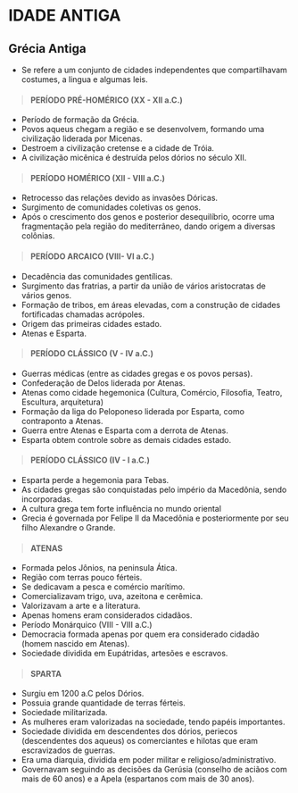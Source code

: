 # IDADE ANTIGA

## Grécia Antiga
* Se refere a um conjunto de cidades independentes que compartilhavam costumes, a lingua e algumas leis.

> #### PERÍODO PRÉ-HOMÉRICO (XX - XII a.C.)
* Período de formação da Grécia.
* Povos aqueus chegam a região e se desenvolvem, formando uma civilização liderada por Micenas.
* Destroem a civilização cretense e a cidade de Tróia.
* A civilização micênica é destruída pelos dórios no século XII.

> #### PERÍODO HOMÉRICO (XII - VIII a.C.)
* Retrocesso das relações devido as invasões Dóricas.
* Surgimento de comunidades coletivas os genos.
* Após o crescimento dos genos e posterior desequilíbrio, ocorre uma fragmentação pela região do mediterrâneo, dando origem a diversas colônias.

> #### PERÍODO ARCAICO (VIII- VI a.C.)
* Decadência das comunidades gentílicas.
* Surgimento das fratrias, a partir da união de vários aristocratas de vários genos.
* Formação de tribos, em áreas elevadas, com a construção de cidades fortificadas chamadas acrópoles.
* Origem das primeiras cidades estado.
* Atenas e Esparta.

> #### PERÍODO CLÁSSICO (V - IV a.C.)
* Guerras médicas (entre as cidades gregas e os povos persas).
* Confederação de Delos liderada por Atenas.
* Atenas como cidade hegemonica (Cultura, Comércio, Filosofia, Teatro, Escultura, arquitetura)
* Formação da liga do Peloponeso liderada por Esparta, como contraponto a Atenas.
* Guerra entre Atenas e Esparta com a derrota de Atenas.
* Esparta obtem controle sobre as demais cidades estado.

> #### PERÍODO CLÁSSICO (IV - I a.C.)
* Esparta perde a hegemonia para Tebas.
* As cidades gregas são conquistadas pelo império da Macedônia, sendo incorporadas.
* A cultura grega tem forte influência no mundo oriental
* Grecia é governada por Felipe II da Macedônia e posteriormente por seu filho Alexandre o Grande.

> #### ATENAS
* Formada pelos Jônios, na peninsula Ática.
* Região com terras pouco férteis.
* Se dedicavam a pesca e comércio marítimo.
* Comercializavam trigo, uva, azeitona e cerêmica.
* Valorizavam a arte e a literatura.
* Apenas homens eram considerados cidadãos.
* Período Monárquico (VIII - VIII a.C.)
* Democracia formada apenas por quem era considerado cidadão (homem nascido em Atenas).
* Sociedade dividida em Eupátridas, artesões e escravos.

> #### SPARTA
* Surgiu em 1200 a.C pelos Dórios.
* Possuia grande quantidade de terras férteis.
* Sociedade militarizada.
* As mulheres eram valorizadas na sociedade, tendo papéis importantes.
* Sociedade dividida em descendentes dos dórios, periecos (descendentes dos aqueus) os comerciantes e hilotas que eram escravizados de guerras.
* Era uma diarquia, dividida em poder militar e religioso/administrativo.
* Governavam seguindo as decisões da Gerúsia (conselho de aciãos com mais de 60 anos) e a Apela (espartanos com mais de 30 anos).